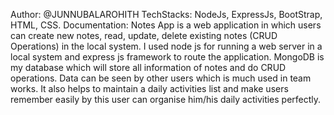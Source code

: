 Author: @JUNNUBALAROHITH
TechStacks: NodeJs, ExpressJs, BootStrap, HTML, CSS.
Documentation: 
Notes App is a web application in which users can create new notes, read, update, delete existing notes (CRUD Operations) in the local system. I used node js for running a web server in a local system and express js framework to route the application. MongoDB is my database which will store all information of notes and do CRUD operations. Data can be seen by other users which is much used in team works. It also helps to maintain a daily activities list and make users remember easily by this user can organise him/his daily activities perfectly. 
